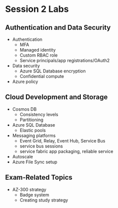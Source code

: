 # Session 2 Labs

## Authentication and Data Security

* Authentication
  * MFA
  * Managed identity
  * Custom RBAC role
  * Service principals/app registrations/OAuth2
* Data security
  * Azure SQL Database encryption
  * Confidential compute
* Azure policy

## Cloud Development and Storage

* Cosmos DB
  * Consistency levels
  * Partitioning
* Azure SQL Database
  * Elastic pools
* Messaging platforms
  * Event Grid, Relay, Event Hub, Service Bus
  * service bus sessions
  * service fabric app packaging, reliable service
* Autoscale
* Azure File Sync setup

## Exam-Related Topics

* AZ-300 strategy
  * Badge system
  * Creating study strategy

